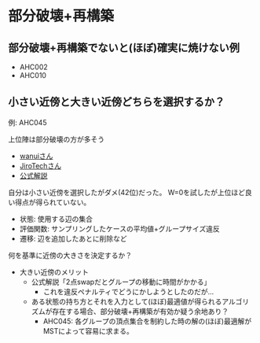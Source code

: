 # 部分破壊+再構築

## 部分破壊+再構築でないと(ほぼ)確実に焼けない例

- AHC002
- AHC010

## 小さい近傍と大きい近傍どちらを選択するか？

例: AHC045

上位陣は部分破壊の方が多そう

- [wanuiさん](https://zenn.dev/gmeriaog/articles/ddb38cd5e9530b)
- [JiroTechさん](https://atcoder.jp/contests/ahc045/submissions/64609408)
- [公式解説](https://speakerdeck.com/shun_pi/ahc045-jie-shuo?slide=29)

自分は小さい近傍を選択したがダメ(42位)だった。
W=0を試したが上位ほど良い得点が得られていない。

- 状態: 使用する辺の集合
- 評価関数: サンプリングしたケースの平均値+グループサイズ違反
- 遷移: 辺を追加したあとに削除など

何を基準に近傍の大きさを決定するか？

- 大きい近傍のメリット
    - 公式解説「2点swapだとグループの移動に時間がかかる」
        - これを違反ペナルティでどうにかしようとしたのだが...
    - ある状態の持ち方とそれを入力として(ほぼ)最適値が得られるアルゴリズムが存在する場合、部分破壊+再構築が有効か疑う余地あり？
        - AHC045: 各グループの頂点集合を制約した時の解の(ほぼ)最適解がMSTによって容易に求まる。
